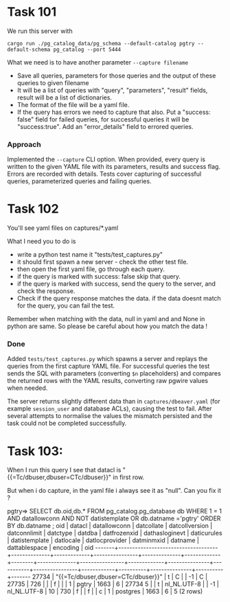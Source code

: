 # Task 101

We run this server with 

```
cargo run ./pg_catalog_data/pg_schema --default-catalog pgtry --default-schema pg_catalog --port 5444
```

What we need is to have another parameter `--capture filename`  
- Save all queries, parameters for those queries and the output of these queries to given filename
- It will be a list of queries with "query", "parameters", "result" fields, result will be a list of dictionaries.
- The format of the file will be a yaml file.
- If the query has errors we need to capture that also. Put a "success: false" field for failed queries, for successful queries it will be "success:true". Add an  "error_details" field to errored queries.

### Approach

Implemented the `--capture` CLI option. When provided, every query is written to
the given YAML file with its parameters, results and success flag. Errors are
recorded with details. Tests cover capturing of successful queries, parameterized
queries and failing queries.

# Task 102

You'll see yaml files on captures/*.yaml

What I need you to do is
- write a python test name it "tests/test_captures.py"
- it should first spawn a new server - check the other test file.
- then open the first yaml file, go through each query. 
- if the query is marked with success: false skip that query. 
- if the query is marked with success, send the query to the server, and check the response. 
- Check if the query response matches the data. if the data doesnt match for the query, you can fail the test. 

Remember when matching with the data, null in yaml and and None in python are same. So please be careful about how you match the data !
### Done

Added `tests/test_captures.py` which spawns a server and replays the queries from the first capture YAML file. For successful queries the test sends the SQL with parameters (converting `$n` placeholders) and compares the returned rows with the YAML results, converting raw pgwire values when needed.

The server returns slightly different data than in `captures/dbeaver.yaml` (for example `session_user` and database ACLs), causing the test to fail. After several attempts to normalise the values the mismatch persisted and the task could not be completed successfully.


# Task 103:

When I run this query I see that datacl is "{{=Tc/dbuser,dbuser=CTc/dbuser}}" in first row. 

But when i do capture, in the yaml file i always see it as "null". Can you fix it ?

pgtry=>     SELECT db.oid,db.* FROM pg_catalog.pg_database db WHERE 1 = 1 AND datallowconn AND NOT datistemplate OR db.datname ='pgtry'
    ORDER BY db.datname
;
  oid  |               datacl               | datallowconn | datcollate  | datcollversion | datconnlimit |  datctype   | datdba | datfrozenxid | dathasloginevt | daticurules | datistemplate | datlocale | datlocprovider | datminmxid | datname  | dattablespace | encoding |  oid
-------+------------------------------------+--------------+-------------+----------------+--------------+-------------+--------+--------------+----------------+-------------+---------------+-----------+----------------+------------+----------+---------------+----------+-------
 27734 | "{{=Tc/dbuser,dbuser=CTc/dbuser}}" | t            | C           |                |           -1 | C           |  27735 | 726          |                |             | f             |           |                | 1          | pgtry    |          1663 |        6 | 27734
     5 |                                    | t            | nl_NL.UTF-8 |                |           -1 | nl_NL.UTF-8 |     10 | 730          | f              |             | f             |           | c              | 1          | postgres |          1663 |        6 |     5
(2 rows)